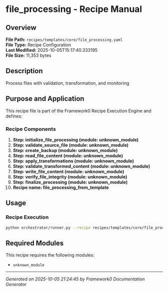 # file_processing - Recipe Manual

## Overview
**File Path:** `recipes/templates/core/file_processing.yaml`  
**File Type:** Recipe Configuration  
**Last Modified:** 2025-10-05T15:17:40.333195  
**File Size:** 11,353 bytes  

## Description
Process files with validation, transformation, and monitoring

## Purpose and Application
This recipe file is part of the Framework0 Recipe Execution Engine and defines:

### Recipe Components
1. **Step: initialize_file_processing (module: unknown_module)**
2. **Step: validate_source_file (module: unknown_module)**
3. **Step: create_backup (module: unknown_module)**
4. **Step: read_file_content (module: unknown_module)**
5. **Step: apply_transformations (module: unknown_module)**
6. **Step: validate_transformed_content (module: unknown_module)**
7. **Step: write_file_content (module: unknown_module)**
8. **Step: verify_file_integrity (module: unknown_module)**
9. **Step: finalize_processing (module: unknown_module)**
10. **Recipe name: file_processing_from_template**

## Usage

### Recipe Execution
```bash
python orchestrator/runner.py --recipe recipes/templates/core/file_processing.yaml
```


## Required Modules

This recipe requires the following modules:

- `unknown_module`


---
*Generated on 2025-10-05 21:24:45 by Framework0 Documentation Generator*
